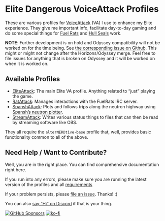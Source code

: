 ﻿# Elite Dangerous VoiceAttack Profiles

These are various profiles for [VoiceAttack](https://voiceattack.com) (VA) I use 
to enhance my Elite experience. They give me important info, facilitate 
day-to-day gaming and do some special things for [Fuel 
Rats](https://fuelrats.com) and [Hull Seals](https://hullseals.space) work.

**NOTE**: Further development is on hold and Odyssey compatibility will not be
worked on for the time being. See [the corresponding issue on
Github](https://github.com/alterNERDtive/VoiceAttack-profiles/issues/113). This
might or might not change after the Horizons/Odyssey merge. Feel free to file
issues for anything that is broken on Odyssey and it will be worked on when it
is worked on.

## Available Profiles

* [EliteAttack](EliteAttack): The main Elite VA profile. Anything related to
  “just” playing the game.
* [RatAttack](RatAttack): Manages interactions with the FuelRats IRC server.
* [SpanshAttack](SpanshAttack): Plots and follows trips along the neutron
  highway using [Spansh’s neutron plotter](https://spansh.co.uk/plotter).
* [StreamAttack](StreamAttack): Writes various status things to files that can
  then be read by streaming software like OBS.

They all require the `alterNERDtive-base` profile that, well, provides basic
functionality common to all of the above.

## Need Help / Want to Contribute?

Well, you are in the right place. You can find comprehensive documentation right
here.

If you run into any errors, please make sure you are running the latest version
of the profiles and all [requirements](requirements).

If your problem persists, please [file an
issue](https://github.com/alterNERDtive/VoiceAttack-profiles/issues). Thanks! :)

You can also [say “Hi” on Discord](https://discord.gg/kXtXm54) if that is your 
thing.

[![GitHub Sponsors](https://img.shields.io/github/sponsors/alterNERDtive?style=for-the-badge)](https://github.com/sponsors/alterNERDtive)
[![ko-fi](https://ko-fi.com/img/githubbutton_sm.svg)](https://ko-fi.com/S6S1DLYBS)
